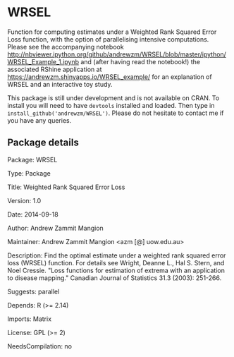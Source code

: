 WRSEL
=====

Function for computing estimates under a Weighted Rank Squared Error Loss function, with the option of parallelising intensive computations. Please see the accompanying notebook http://nbviewer.ipython.org/github/andrewzm/WRSEL/blob/master/ipython/WRSEL_Example_1.ipynb and (after having read the notebook!) the associated RShine application at https://andrewzm.shinyapps.io/WRSEL_example/ for an explanation of WRSEL and an interactive toy study.

This package is still under development and is not available on CRAN. To install you will need to have `devtools` installed and loaded. Then type in  `install_github('andrewzm/WRSEL')`. Please do not hesitate to contact me if you have any queries. 

Package details
------------------

Package: WRSEL

Type: Package

Title: Weighted Rank Squared Error Loss

Version: 1.0

Date: 2014-09-18

Author: Andrew Zammit Mangion

Maintainer: Andrew Zammit Mangion <azm [@] uow.edu.au>

Description: Find the optimal estimate under a weighted rank squared error loss
    (WRSEL) function. For details see Wright, Deanne L., Hal S. Stern, and Noel
    Cressie. "Loss functions for estimation of extrema with an application to
    disease mapping." Canadian Journal of Statistics 31.3 (2003): 251-266.

Suggests:
    parallel

Depends:
    R (>= 2.14)

Imports:
    Matrix

License: GPL (>= 2)

NeedsCompilation: no

